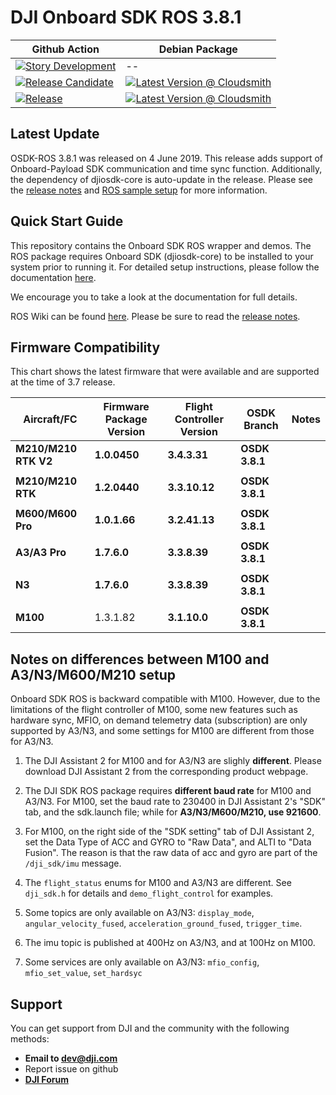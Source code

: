 # DJI Onboard SDK ROS 3.8.1


| Github Action  | Debian Package |
| ------------- | ------------- |
| [![Story Development](https://github.com/AutoModality/OSDK-ROS/workflows/Story%20Development/badge.svg)](https://github.com/AutoModality/OSDK-ROS/actions?query=workflow%3A%22Story+Development%22) | --  |
| [![Release Candidate](https://github.com/AutoModality/OSDK-ROS/workflows/Release%20Candidate/badge.svg)](https://github.com/AutoModality/OSDK-ROS/actions)  | [![Latest Version @ Cloudsmith](https://api-prd.cloudsmith.io/badges/version/automodality/dev/deb/ros-kinetic-am-osdk-ros/latest/d=ubuntu%252Fxenial;t=1/?render=true&badge_token=gAAAAABeLzCem7TcGt0QP1gdCtsO3R7erjEQVZcrozER96wSG07QjfrkF3HFWwMl_sSLvX7cGTdxKcHgunTBH168imSleXgMzSL-SJQ1otdBPJ1BsKugA7A%3D)](https://cloudsmith.io/~automodality/repos/dev/packages/detail/deb/ros-kinetic-am-osdk-ros/latest/d=ubuntu%252Fxenial;t=1/)  |
| [![Release](https://github.com/AutoModality/OSDK-ROS/workflows/Release/badge.svg)](https://github.com/AutoModality/OSDK-ROS/actions?query=workflow%3A%22Release)  | [![Latest Version @ Cloudsmith](https://api-prd.cloudsmith.io/badges/version/automodality/release/deb/ros-kinetic-am-osdk-ros/latest/d=ubuntu%252Fxenial;t=1/?render=true&badge_token=gAAAAABeL7mYD-kZJfAy-KURgj_Xv7Pab7kDfeLpl1IZ3Jh5TXinF9jd1Sh-Yf-xcmxZ44zCmgU_kq14gj2bfYeN7eSW4KRtD0Ek3zwCFzZjm9SpAm-DDng%3D)](https://cloudsmith.io/~automodality/repos/release/packages/detail/deb/ros-kinetic-am-osdk-ros/latest/d=ubuntu%252Fxenial;t=1/) |

## Latest Update

OSDK-ROS 3.8.1 was released on 4 June 2019. This release adds support of Onboard-Payload SDK communication and time sync function. Additionally, the dependency of djiosdk-core is auto-update in the release. Please see the [release notes](https://developer.dji.com/onboard-sdk/documentation/appendix/releaseNotes.html) and [ROS sample setup](https://developer.dji.com/onboard-sdk/documentation/sample-doc/sample-setup.html#ros-onboard-computer) for more information.

## Quick Start Guide 

This repository contains the Onboard SDK ROS wrapper and demos. The ROS package requires Onboard SDK (djiosdk-core) to be installed to your system prior to running it. For detailed setup instructions, please follow the documentation [here](http://developer.dji.com/onboard-sdk/documentation/sample-doc/sample-setup.html#ros-oes). 

We encourage you to take a look at the documentation for full details. 

ROS Wiki can be found [here](http://wiki.ros.org/dji_sdk). Please be sure to read the [release notes](https://developer.dji.com/onboard-sdk/documentation/appendix/releaseNotes.html).

## Firmware Compatibility

This chart shows the latest firmware that were available and are supported at the time of 3.7 release.

| Aircraft/FC           | Firmware Package Version | Flight Controller Version | OSDK Branch            | Notes                                                                 |
|-----------------------|--------------------------|---------------------------|------------------------|-----------------------------------------------------------------------|
| **M210/M210 RTK V2**  | **1.0.0450**             | **3.4.3.31**              | **OSDK 3.8.1**         |                                                                       |
|                       |                          |                           |                        |                                                                       |
| **M210/M210 RTK**     | **1.2.0440**             | **3.3.10.12**             | **OSDK 3.8.1**         |                                                                       |
|                       |                          |                           |                        |                                                                       |
| **M600/M600 Pro**     | **1.0.1.66**             | **3.2.41.13**             | **OSDK 3.8.1**         |                                                                       |
|                       |                          |                           |                        |                                                                       |
| **A3/A3 Pro**         | **1.7.6.0**              | **3.3.8.39**              | **OSDK 3.8.1**         |                                                                       |
|                       |                          |                           |                        |                                                                       |
| **N3**                | **1.7.6.0**              | **3.3.8.39**              | **OSDK 3.8.1**         |                                                                       |
|                       |                          |                           |                        |                                                                       |
| **M100**              | 1.3.1.82                 | **3.1.10.0**              | **OSDK 3.8.1**         |                                                                       |

## Notes on differences between M100 and A3/N3/M600/M210 setup

Onboard SDK ROS is backward compatible with M100. However, due to the limitations of the flight controller of M100, some new features such as hardware sync, MFIO, on demand telemetry data (subscription) are only supported by A3/N3, and some settings for M100 are different from those for A3/N3.

1. The DJI Assistant 2 for M100 and for A3/N3 are slighly **different**. Please download DJI Assistant 2 from the corresponding product webpage.

2. The DJI SDK ROS package requires **different baud rate** for M100 and A3/N3. For M100, set the baud rate to 230400 in DJI Assistant 2's "SDK" tab, and the sdk.launch file; while for **A3/N3/M600/M210, use 921600**.

3. For M100, on the right side of the "SDK setting" tab of DJI Assistant 2, set the Data Type of ACC and GYRO to "Raw Data", and ALTI to "Data Fusion". The reason is that the raw data of acc and gyro are part of the `/dji_sdk/imu` message.

4. The `flight_status` enums for M100 and A3/N3 are different. See `dji_sdk.h` for details and `demo_flight_control` for examples.

5. Some topics  are only available on A3/N3: `display_mode`, `angular_velocity_fused`, `acceleration_ground_fused`, `trigger_time`. 

6. The imu topic is published at 400Hz on A3/N3, and at 100Hz on M100.

7. Some services are only available on A3/N3: `mfio_config`, `mfio_set_value`, `set_hardsyc`

## Support

You can get support from DJI and the community with the following methods:

- **Email to dev@dji.com**
- Report issue on github
- [**DJI Forum**](http://forum.dev.dji.com/en)

